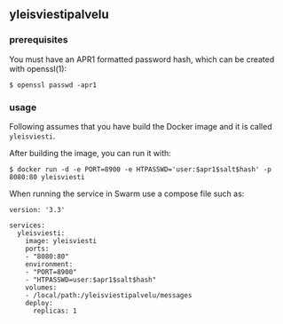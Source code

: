 
## yleisviestipalvelu

### prerequisites

You must have an APR1 formatted password hash, which can be created with openssl(1):

    $ openssl passwd -apr1

### usage

Following assumes that you have build the Docker image and it is called `yleisviesti`.

After building the image, you can run it with:

    $ docker run -d -e PORT=8900 -e HTPASSWD='user:$apr1$salt$hash' -p 8080:80 yleisviesti

When running the service in Swarm use a compose file such as:

    version: '3.3'

    services:
      yleisviesti:
        image: yleisviesti
        ports:
        - "8080:80"
        environment:
        - "PORT=8900"
        - "HTPASSWD=user:$apr1$salt$hash"
        volumes:
        - /local/path:/yleisviestipalvelu/messages
        deploy:
          replicas: 1
